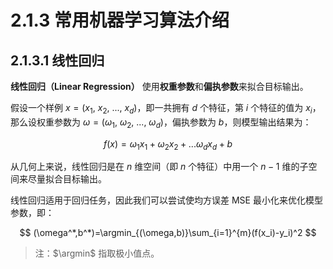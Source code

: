 # 2.1.3 常用机器学习算法介绍

## 2.1.3.1 线性回归

**线性回归（Linear Regression）** 使用**权重参数**和**偏执参数**来拟合目标输出。

假设一个样例 $x=(x_1,\ x_2,\ ...,\ x_d)$，即一共拥有 $d$ 个特征，第 $i$ 个特征的值为 $x_i$，那么设权重参数为 $\omega=(\omega_1,\ \omega_2,\ ...,\ \omega_d)$，偏执参数为 $b$，则模型输出结果为：

$$
f(x)=\omega_{1}x_{1}+\omega_{2}x_{2}+...\omega_{d}x_{d}+b
$$

从几何上来说，线性回归是在 $n$ 维空间（即 $n$ 个特征）中用一个 $n-1$ 维的子空间来尽量拟合目标输出。

线性回归适用于回归任务，因此我们可以尝试使均方误差 MSE 最小化来优化模型参数，即：

$$
(\omega^*,b^*)=\argmin_{(\omega,b)}\sum_{i=1}^{m}(f(x_i)-y_i)^2
$$

> 注：$\argmin$ 指取极小值点。

